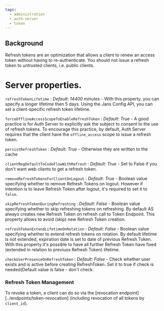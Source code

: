 ```yaml
---
tags:
  - administration
  - auth-server
  - token
---
```


## Background

Refresh tokens are an optimization that allows a client to renew an access token
without having to re-authenticate. You should not issue a refresh token to
untrusted clients, i.e. public clients.

# Server properties.

`refreshTokenLifetime`
: *Default: 14400 minutes* - With this property, you can specify a longer lifetime
then 5 days. Using the Jans Config API, you can set a client-specific refresh
token lifetime.

`forceOfflineAccessScopeToEnableRefreshToken`
: *Default: True* - A good practice is for Auth Server to explicitly ask the
subject to consent to the use of refresh tokens. To encourage this practice,
by default, Auth Server requires that the client have the `offline_access` scope
to issue a refresh token.

`persistRefreshToken`
: *Default: True* - Otherwise they are written to the cache

`clientRegDefaultToCodeFlowWithRefresh`
: *Default: True* - Set to False if you don't want web clients to get a refresh
token.

`removeRefreshTokensForClientOnLogout`
: *Default: True* - Boolean value specifying whether to remove Refresh Tokens on logout. 
However if intention is to leave Refresh Token after logout, it's required to set it to `false`.

`skipRefreshTokenDuringRefreshing`
: *Default: False* - Boolean value specifying whether to skip refreshing tokens on refreshing. 
By default AS always creates new Refresh Token on refresh call to Token Endpoint. This property allows to avoid (skip) new Refresh Token creation.

`refreshTokenExtendLifetimeOnRotation`
: *Default: False* - Boolean value specifying whether to extend refresh tokens on rotation. By default lifetime is not extended, expiration date is set to date of previous Refresh Token. With this property it's possible to have all further Refresh Token have fixed (extended in relation to previuos Refresh Token) lifetime. 

`checkUserPresenceOnRefreshToken`
: *Default: False* - Check whether user exists and is active before creating RefreshToken. Set it to true if check is needed(Default value is false - don't check.

### Refresh Token Management

To revoke a token, a client can do so via the [revocation endpoint][../endpoints/token-revocation] (including revocation of all tokens by `client_id`).


